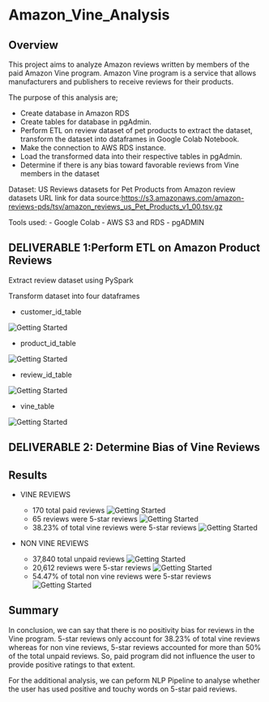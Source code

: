 # Amazon_Vine_Analysis
## Overview

This project aims to analyze Amazon reviews written by members of the paid Amazon Vine program. Amazon Vine program is a service that allows manufacturers and publishers to receive reviews for their products.

The purpose of this analysis are;
- Create database in Amazon RDS
- Create tables for database in pgAdmin.
- Perform ETL on review dataset of pet products to extract the dataset, transform the dataset into dataframes in Google Colab Notebook.
- Make the connection to AWS RDS instance.
- Load the transformed data into their respective tables in pgAdmin.
- Determine if there is any bias toward favorable reviews from Vine members in the dataset

Dataset: US Reviews datasets for Pet Products from Amazon review datasets
URL link for data source:https://s3.amazonaws.com/amazon-reviews-pds/tsv/amazon_reviews_us_Pet_Products_v1_00.tsv.gz

Tools used: 
    - Google Colab 
    - AWS S3 and RDS
    - pgADMIN

## DELIVERABLE 1:Perform ETL on Amazon Product Reviews
Extract review dataset using PySpark

Transform dataset into four dataframes
- customer_id_table

![Getting Started](./images/customer_id_table.png) 

- product_id_table

![Getting Started](./images/product_id_table.png)

- review_id_table

![Getting Started](./images/review_id_table.png)

- vine_table

![Getting Started](./images/vine_table.png)


## DELIVERABLE 2: Determine Bias of Vine Reviews

## Results
- VINE REVIEWS
    - 170 total paid reviews
    ![Getting Started](./images/vine_reviews.png)
    - 65 reviews were 5-star reviews
    ![Getting Started](./images/fivestar_vine_reviews.png)
    - 38.23% of total vine reviews were 5-star reviews
    ![Getting Started](./images/%five_star_vinereviews.png)


- NON VINE REVIEWS
    - 37,840 total unpaid reviews
    ![Getting Started](./images/nonvine_reviews.png)
    - 20,612 reviews were 5-star reviews
    ![Getting Started](./images/nonvine_fivestar_reviews.png)
    - 54.47% of total non vine reviews were 5-star reviews
    ![Getting Started](./images/%nonvine_fivestar_reviews.png)


## Summary

In conclusion, we can say that there is no positivity bias for reviews in the Vine program. 5-star reviews only account for 38.23% of total vine reviews whereas for non vine reviews, 5-star reviews accounted for more than 50% of the total unpaid reviews. So, paid program did not influence the user to provide positive ratings to that extent.

For the additional analysis, we can peform NLP Pipeline to analyse whether the user has used positive and touchy words on 5-star paid reviews.
